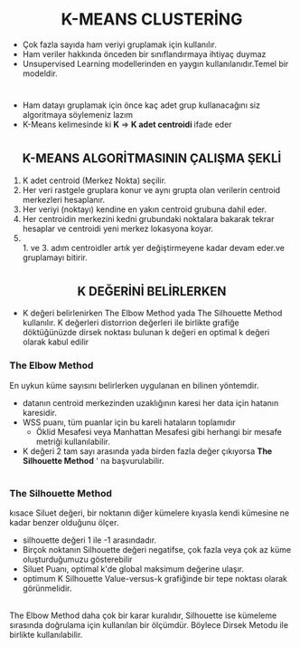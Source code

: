 <center><h1><b>K-MEANS CLUSTERİNG</b></h1></center>

<ul>
      <li>
      Çok fazla sayıda ham veriyi gruplamak için kullanılır.
      </li>
      <li>
      Ham veriler hakkında önceden bir sınıflandırmaya ihtiyaç duymaz
      </li>
      <li>
      Unsupervised Learning modellerinden en yaygın kullanılanıdır.Temel bir modeldir.
      </li>
</ul>
<center><h1></h1></center>
<ul>
    <li>
    Ham datayı gruplamak için önce kaç adet grup kullanacağını siz algoritmaya söylemeniz lazım 
    </li>
    <li>
    K-Means kelimesinde ki <b>K</b> => <b>K adet centroidi </b> ifade eder
    </li>
</ul>
<h1></h1>
<center>
    <h2>
        <b>
            K-MEANS ALGORİTMASININ ÇALIŞMA ŞEKLİ
        </b>
    </h2>
</center>

<ol type="1">
  <li> 
    K adet centroid (Merkez Nokta) seçilir.
  </li>
   <li> 
    Her veri rastgele gruplara konur ve aynı grupta olan verilerin centroid merkezleri hesaplanır.
  </li>
  <li>
    Her veriyi (noktayı) kendine en yakın centroid grubuna dahil eder.
  </li>
  <li>
    Her centroidin merkezini kedni grubundaki noktalara bakarak tekrar hesaplar ve centroidi yeni merkez lokasyona koyar.
  </li>
  <li>
    <br/>1. ve 3. adım centroidler artık yer değiştirmeyene kadar devam eder.ve gruplamayı bitirir.
  </li>
</ol>
<h1></h1>
<center>
    <h2>
        <b>
            K DEĞERİNİ BELİRLERKEN
        </b>
    </h2>
</center>
<ul>
    <li>
   K değeri belirlenirken The Elbow Method yada The Silhouette Method kullanılır. K değerleri distorrion değerleri ile birlikte grafiğe döktüğünüzde dirsek noktası bulunan k değeri en optimal k değeri olarak kabul edilir 
    </li>
</ul>
<h3>
    <b>
        The Elbow Method
    </b>
</h3>
<p>
En uykun küme sayısını belirlerken uygulanan en bilinen yöntemdir.
</p>
<ul>
    <li>
        datanın centroid merkezinden uzaklığının karesi her data için hatanın karesidir.
    </li>
    <li>
    WSS puanı, tüm puanlar için bu kareli hataların toplamıdır
    <ul>
        <li>
        Öklid Mesafesi veya Manhattan Mesafesi gibi herhangi bir mesafe metriği kullanılabilir.
        </li>
    </ul>
    </li>
    <li>
    K değeri 2 tam sayı arasında yada birden fazla değer çıkıyorsa <b>The Silhouette Method</b> ' na başvurulabilir.
    </li>
</ul>
<h1></h1>
<h3>
    <b>
        The Silhouette Method
    </b>
</h3>
<p>
kısace Siluet değeri, bir noktanın diğer kümelere kıyasla kendi kümesine ne kadar benzer olduğunu ölçer.
</p>
<ul>
    <li>
    silhouette değeri 1 ile -1 arasındadır.
    </li>
    <li>
    Birçok noktanın Silhouette değeri negatifse, çok fazla veya çok az küme oluşturduğumuzu gösterebilir
    </li>
    <li>
    Siluet Puanı, optimal k'de global maksimum değerine ulaşır.
    </li>
    <li>
    optimum K Silhouette Value-versus-k grafiğinde bir tepe noktası olarak görünmelidir.
    </li>
</ul>
<br>
The Elbow Method daha çok bir karar kuralıdır, Silhouette ise kümeleme sırasında doğrulama için kullanılan bir ölçümdür. Böylece Dirsek Metodu ile birlikte kullanılabilir.
</br>
